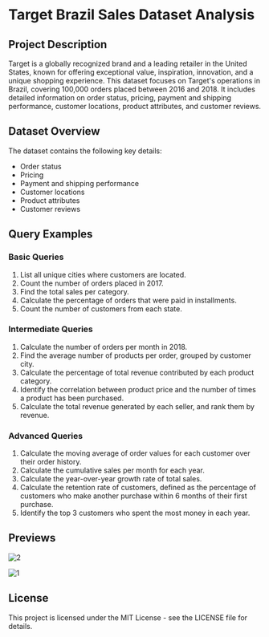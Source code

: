 # Target Brazil Sales Dataset Analysis

## Project Description

Target is a globally recognized brand and a leading retailer in the United States, known for offering exceptional value, inspiration, innovation, and a unique shopping experience. This dataset focuses on Target's operations in Brazil, covering 100,000 orders placed between 2016 and 2018. It includes detailed information on order status, pricing, payment and shipping performance, customer locations, product attributes, and customer reviews.

## Dataset Overview

The dataset contains the following key details:

- Order status
- Pricing
- Payment and shipping performance
- Customer locations
- Product attributes
- Customer reviews

## Query Examples

### Basic Queries

1. List all unique cities where customers are located.
2. Count the number of orders placed in 2017.
3. Find the total sales per category.
4. Calculate the percentage of orders that were paid in installments.
5. Count the number of customers from each state.

### Intermediate Queries

1. Calculate the number of orders per month in 2018.
2. Find the average number of products per order, grouped by customer city.
3. Calculate the percentage of total revenue contributed by each product category.
4. Identify the correlation between product price and the number of times a product has been purchased.
5. Calculate the total revenue generated by each seller, and rank them by revenue.

### Advanced Queries

1. Calculate the moving average of order values for each customer over their order history.
2. Calculate the cumulative sales per month for each year.
3. Calculate the year-over-year growth rate of total sales.
4. Calculate the retention rate of customers, defined as the percentage of customers who make another purchase within 6 months of their first purchase.
5. Identify the top 3 customers who spent the most money in each year.

## Previews 
![2](https://github.com/user-attachments/assets/f76eaac3-414a-4964-8ab6-53254b286ac1)



![1](https://github.com/user-attachments/assets/e0693edf-198a-424c-9767-808b699caa83)


## License

This project is licensed under the MIT License - see the LICENSE file for details.
